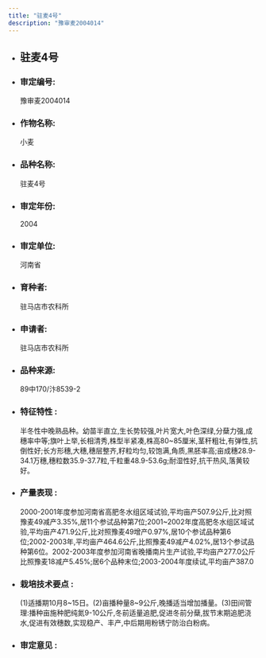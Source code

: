 ```yaml
---
title: "驻麦4号"
description: "豫审麦2004014"
---
```

* ## 驻麦4号
* ###  审定编号:  
   豫审麦2004014

*  ### 作物名称:  
   小麦

*   ###  品种名称: 
    驻麦4号

*   ### 审定年份: 
    2004

*   ### 审定单位:  
    河南省

*   ### 育种者:  
    驻马店市农科所

*   ### 申请者:  
    驻马店市农科所

*   ### 品种来源:  
    89中170/汴8539-2

*   ### 特征特性 : 
    半冬性中晚熟品种。幼苗半直立,生长势较强,叶片宽大,叶色深绿,分蘖力强,成穗率中等;旗叶上举,长相清秀,株型半紧凑,株高80~85厘米,茎秆粗壮,有弹性,抗倒性好;长方形穗,大穗,穗层整齐,籽粒均匀,较饱满,角质,黑胚率高;亩成穗28.9-34.1万穗,穗粒数35.9-37.7粒,千粒重48.9-53.6g;耐湿性好,抗干热风,落黄较好。

*   ### 产量表现 : 
    2000-2001年度参加河南省高肥冬水组区域试验,平均亩产507.9公斤,比对照豫麦49减产3.35%,居11个参试品种第7位;2001~2002年度高肥冬水组区域试验,平均亩产471.9公斤,比对照豫麦49增产0.97%,居10个参试品种第6位;2002-2003年,平均亩产464.6公斤,比照豫麦49减产4.02%,居13个参试品种第6位。2002-2003年度参加河南省晚播南片生产试验,平均亩产277.0公斤比照豫麦18减产5.45%;居6个品种末位;2003-2004年度续试,平均亩产387.0

*   ### 栽培技术要点 : 
    (1)适播期10月8~15日。(2)亩播种量8~9公斤,晚播适当增加播量。(3)田间管理:播种亩施种肥纯氮9-10公斤,冬前适量追肥,促进冬前分蘖,拔节末期追肥浇水,促进有效穗数,实现稳产、丰产,中后期用粉锈宁防治白粉病。

*   ### 审定意见 : 
    
